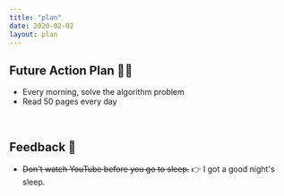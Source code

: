 ```yaml
---
title: "plan"
date: 2020-02-02
layout: plan
---
```


## Future Action Plan 🤔💡

- Every morning, solve the algorithm problem
- Read 50 pages every day

<br />

## Feedback 📝

- ~~Don't watch YouTube before you go to sleep.~~ 👉 I got a good night's sleep.
